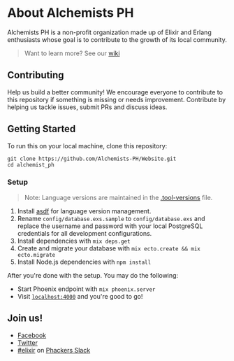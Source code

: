 # About Alchemists PH

Alchemists PH is a non-profit organization made up of Elixir and Erlang enthusiasts whose goal is to contribute to the growth of its local community.

> Want to learn more? See our [wiki](https://github.com/Alchemists-PH/Website/wiki)

## Contributing

Help us build a better community! We encourage everyone to contribute to this repository if something is missing or needs improvement. Contribute by helping us tackle issues, submit PRs and discuss ideas.

## Getting Started

To run this on your local machine, clone this repository:

```
git clone https://github.com/Alchemists-PH/Website.git
cd alchemist_ph
```

### Setup

> Note: Language versions are maintained in the [.tool-versions]() file.

1. Install [asdf](https://github.com/HashNuke/asdf) for language version
   management.
2. Rename `config/database.exs.sample` to `config/database.exs` and replace the username and password with your local PostgreSQL credentials for all development configurations.
3. Install dependencies with `mix deps.get`
4. Create and migrate your database with `mix ecto.create && mix ecto.migrate`
5. Install Node.js dependencies with `npm install`

After you're done with the setup. You may do the following:

* Start Phoenix endpoint with `mix phoenix.server`
* Visit [`localhost:4000`](http://localhost:4000) and you're good to go!

## Join us!

* [Facebook](https://www.facebook.com/groups/peeug)
* [Twitter](https://twitter.com/alchemistsph)
* [#elixir](https://phackers.slack.com/messages/elixir) on [Phackers Slack](phackers.io)
